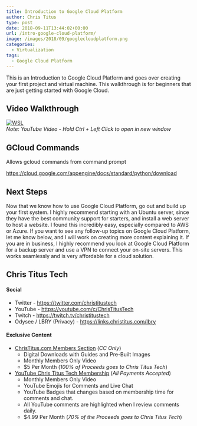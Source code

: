 ```yaml
---
title: Introduction to Google Cloud Platform
author: Chris Titus
type: post
date: 2018-09-11T13:44:02+00:00
url: /intro-google-cloud-platform/
image: /images/2018/09/googlecloudplatform.png
categories:
  - Virtualization
tags:
  - Google Cloud Platform
---
```

This is an Introduction to Google Cloud Platform and goes over creating your first project and virtual machine. This walkthrough is for beginners that are just getting started with Google Cloud.<!--more-->
  
## Video Walkthrough

[![WSL](https://img.youtube.com/vi/tJyVG-u6RhA/0.jpg)](https://www.youtube.com/watch?v=tJyVG-u6RhA)  
_Note: YouTube Video - Hold Ctrl + Left Click to open in new window_

## GCloud Commands

Allows gcloud commands from command prompt
  
<https://cloud.google.com/appengine/docs/standard/python/download>

## Next Steps

Now that we know how to use Google Cloud Platform, go out and build up your first system. I highly recommend starting with an Ubuntu server, since they have the best community support for starters, and install a web server to host a website. I found this incredibly easy, especially compared to AWS or Azure. If you want to see any follow-up topics on Google Cloud Platform, let me know below, and I will work on creating more content explaining it. If you are in business, I highly recommend you look at Google Cloud Platform for a backup server and use a VPN to connect your on-site servers. This works seamlessly and is very affordable for a cloud solution.

## Chris Titus Tech

#### Social

- Twitter - <https://twitter.com/christitustech>
- YouTube - <https://youtube.com/c/ChrisTitusTech>
- Twitch - <https://twitch.tv/christitustech>
- Odysee / LBRY (Privacy) - <https://links.christitus.com/lbry>

#### Exclusive Content

- [ChrisTitus.com Members Section][1] (_CC Only_)
  - Digital Downloads with Guides and Pre-Built Images
  - Monthly Members Only Video
  - $5 Per Month (_100% of Proceeds goes to Chris Titus Tech_)
- [YouTube Chris Titus Tech Membership][2] (_All Payments Accepted_)
  - Monthly Members Only Video
  - YouTube Emojis for Comments and Live Chat
  - YouTube Badges that changes based on membership time for comments and chat.
  - All YouTube comments are highlighted when I review comments daily. 
  - $4.99 Per Month (_70% of the Proceeds goes to Chris Titus Tech_)

 [1]: https://portal.christitus.com
 [2]: https://links.christitus.com/join